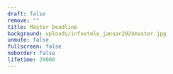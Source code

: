 ```yaml
---
draft: false
remove: ""
title: Master Deadline
background: uploads/infostele_januar2024master.jpg
unmute: false
fullscreen: false
noborder: false
lifetime: 20000
---
```

